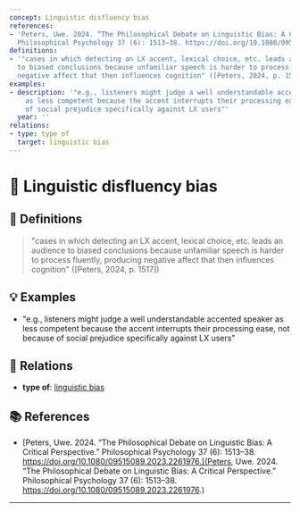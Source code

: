 ```yaml
---
concept: Linguistic disfluency bias
references:
- 'Peters, Uwe. 2024. “The Philosophical Debate on Linguistic Bias: A Critical Perspective.”
  Philosophical Psychology 37 (6): 1513–38. https://doi.org/10.1080/09515089.2023.2261976.'
definitions:
- '"cases in which detecting an LX accent, lexical choice, etc. leads an audience
  to biased conclusions because unfamiliar speech is harder to process fluently, producing
  negative affect that then influences cognition" ([Peters, 2024, p. 1517])'
examples:
- description: '"e.g., listeners might judge a well understandable accented speaker
    as less competent because the accent interrupts their processing ease, not because
    of social prejudice specifically against LX users"'
  year: ''
relations:
- type: type of
  target: linguistic bias
---
```


# 🧠 Linguistic disfluency bias

## 📖 Definitions

> "cases in which detecting an LX accent, lexical choice, etc. leads an audience to biased conclusions because unfamiliar speech is harder to process fluently, producing negative affect that then influences cognition" ([Peters, 2024, p. 1517])

## 💡 Examples

- "e.g., listeners might judge a well understandable accented speaker as less competent because the accent interrupts their processing ease, not because of social prejudice specifically against LX users"

## 🔗 Relations

- **type of**: [linguistic bias](./linguistic-bias.md)

## 📚 References

- [Peters, Uwe. 2024. “The Philosophical Debate on Linguistic Bias: A Critical Perspective.” Philosophical Psychology 37 (6): 1513–38. https://doi.org/10.1080/09515089.2023.2261976.](Peters, Uwe. 2024. “The Philosophical Debate on Linguistic Bias: A Critical Perspective.” Philosophical Psychology 37 (6): 1513–38. https://doi.org/10.1080/09515089.2023.2261976.)


---

<script src="https://giscus.app/client.js"
        data-repo="natesheehan/conceptcartography"
        data-repo-id="R_kgDOPB5QiQ"
        data-category="General"
        data-category-id="DIC_kwDOPB5Qic4CsAxd"
        data-mapping="pathname"
        data-strict="0"
        data-reactions-enabled="1"
        data-emit-metadata="0"
        data-input-position="bottom"
        data-theme="catppuccin_mocha"
        data-lang="en"
        crossorigin="anonymous"
        async>
</script>
